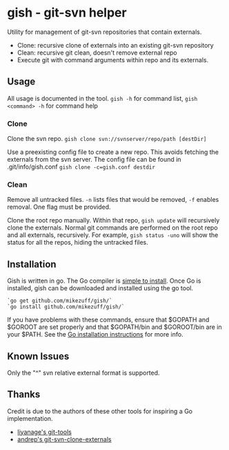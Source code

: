gish - git-svn helper
=====================
Utility for management of git-svn repositories that contain externals.

* Clone: recursive clone of externals into an existing git-svn repository
* Clean: recursive git clean, doesn't remove external repo
* Execute git with command arguments within repo and its externals.

Usage
-----
All usage is documented in the tool. `gish -h` for command list, `gish <command> -h` for command help

### Clone
Clone the svn repo.
    `gish clone svn://svnserver/repo/path [destDir]`

Use a preexisting config file to create a new repo. This avoids fetching the externals from the svn server. The config file can be found in .git/info/gish.conf
    `gish clone -c=gish.conf destdir`

### Clean
Remove all untracked files. `-n` lists files that would be removed, `-f` enables removal. One flag must be provided.

Clone the root repo manually. Within that repo, `gish update` will recursively clone the externals. Normal git commands are performed on the root repo and all externals, recursively. For example, `gish status -uno` will show the status for all the repos, hiding the untracked files.

Installation
------------
Gish is written in go. The Go compiler is [simple to install](http://golang.org/doc/install). Once Go is installed, gish can be downloaded and installed using the go tool.

    `go get github.com/mikezuff/gish/`
    `go install github.com/mikezuff/gish/`

If you have problems with these commands, ensure that $GOPATH and $GOROOT are set properly and that $GOPATH/bin and $GOROOT/bin are in your $PATH. See the [Go installation instructions](http://golang.org/doc/install) for more info.

Known Issues
------------
Only the "^" svn relative external format is supported.

Thanks
------
Credit is due to the authors of these other tools for inspiring a Go implementation.

* [liyanage's git-tools](https://github.com/liyanage/git-tools/)
* [andrep's git-svn-clone-externals](https://github.com/andrep/git-svn-clone-externals)
